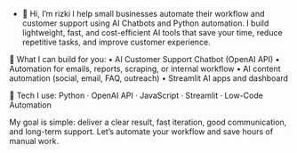 - 👋 Hi, I’m rizki
I help small businesses automate their workflow and customer support using AI Chatbots and Python automation. I build lightweight, fast, and cost-efficient AI tools that save your time, reduce repetitive tasks, and improve customer experience.

📌 What I can build for you:
• AI Customer Support Chatbot (OpenAI API)
• Automation for emails, reports, scraping, or internal workflow
• AI content automation (social, email, FAQ, outreach)
• Streamlit AI apps and dashboard

📌 Tech I use:
Python · OpenAI API · JavaScript · Streamlit · Low-Code Automation

My goal is simple: deliver a clear result, fast iteration, good communication, and long-term support. Let’s automate your workflow and save hours of manual work.


<!---
abirizki/abirizki is a ✨ special ✨ repository because its `README.md` (this file) appears on your GitHub profile.
You can click the Preview link to take a look at your changes.
--->
